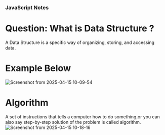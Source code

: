 ### JavaScript Notes

# Question: What is Data Structure ?
 A Data Structure is a specific way of organizing, storing, and accessing data.

 # Example Below
 ![Screenshot from 2025-04-15 10-09-54](https://github.com/user-attachments/assets/e3a3e125-e82d-4b7d-9a8e-08c4c2c13bf9)

# Algorithm
A set of instructions that tells a computer how to do something,or you can also say step-by-step solution of the problem is called algorithm.
![Screenshot from 2025-04-15 10-18-16](https://github.com/user-attachments/assets/7a383945-6000-4e34-8636-f095e02e879a)



